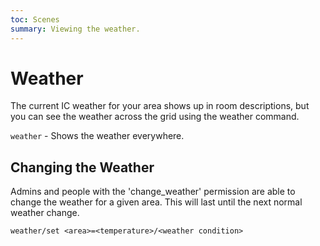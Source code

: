 ```yaml
---
toc: Scenes
summary: Viewing the weather.
---
```

# Weather

The current IC weather for your area shows up in room descriptions, but you can see the weather across the grid using the weather command.

`weather` - Shows the weather everywhere.

## Changing the Weather

Admins and people with the 'change_weather' permission are able to change the weather for a given area.  This will last until the next normal weather change.

`weather/set <area>=<temperature>/<weather condition>`
